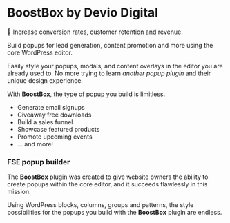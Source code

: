 # BoostBox by Devio Digital

:rocket: Increase conversion rates, customer retention and revenue.

Build popups for lead generation, content promotion and more using the core WordPress editor. 

Easily style your popups, modals, and content overlays in the editor you are already used to. No more trying to learn *another popup plugin* and their unique design experience.

With **BoostBox**, the type of popup you build is limitless.

*   Generate email signups
*   Giveaway free downloads
*   Build a sales funnel
*   Showcase featured products
*   Promote upcoming events
*   ... and more!

### FSE popup builder

The **BoostBox** plugin was created to give website owners the ability to create popups within the core editor, and it succeeds flawlessly in this mission.

Using WordPress blocks, columns, groups and patterns, the style possibilities for the popups you build with the **BoostBox** plugin are endless.
